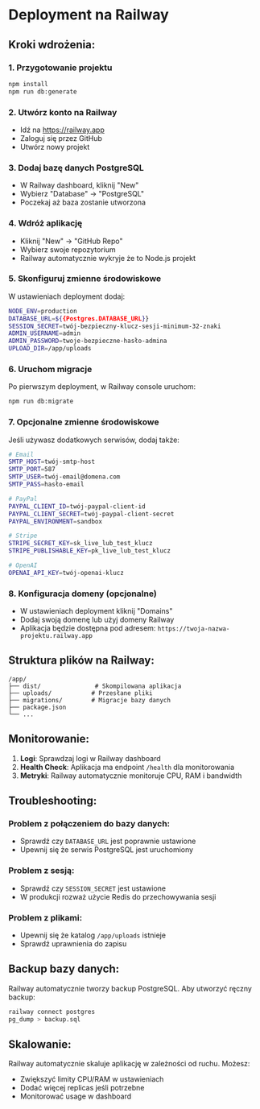 # Deployment na Railway

## Kroki wdrożenia:

### 1. Przygotowanie projektu
```bash
npm install
npm run db:generate
```

### 2. Utwórz konto na Railway
- Idź na https://railway.app
- Zaloguj się przez GitHub
- Utwórz nowy projekt

### 3. Dodaj bazę danych PostgreSQL
- W Railway dashboard, kliknij "New"
- Wybierz "Database" -> "PostgreSQL"
- Poczekaj aż baza zostanie utworzona

### 4. Wdróż aplikację
- Kliknij "New" -> "GitHub Repo"
- Wybierz swoje repozytorium
- Railway automatycznie wykryje że to Node.js projekt

### 5. Skonfiguruj zmienne środowiskowe
W ustawieniach deployment dodaj:

```bash
NODE_ENV=production
DATABASE_URL=${{Postgres.DATABASE_URL}}
SESSION_SECRET=twój-bezpieczny-klucz-sesji-minimum-32-znaki
ADMIN_USERNAME=admin
ADMIN_PASSWORD=twoje-bezpieczne-hasło-admina
UPLOAD_DIR=/app/uploads
```

### 6. Uruchom migracje
Po pierwszym deployment, w Railway console uruchom:
```bash
npm run db:migrate
```

### 7. Opcjonalne zmienne środowiskowe
Jeśli używasz dodatkowych serwisów, dodaj także:

```bash
# Email
SMTP_HOST=twój-smtp-host
SMTP_PORT=587
SMTP_USER=twój-email@domena.com
SMTP_PASS=hasło-email

# PayPal
PAYPAL_CLIENT_ID=twój-paypal-client-id
PAYPAL_CLIENT_SECRET=twój-paypal-client-secret
PAYPAL_ENVIRONMENT=sandbox

# Stripe
STRIPE_SECRET_KEY=sk_live_lub_test_klucz
STRIPE_PUBLISHABLE_KEY=pk_live_lub_test_klucz

# OpenAI
OPENAI_API_KEY=twój-openai-klucz
```

### 8. Konfiguracja domeny (opcjonalne)
- W ustawieniach deployment kliknij "Domains"
- Dodaj swoją domenę lub użyj domeny Railway
- Aplikacja będzie dostępna pod adresem: `https://twoja-nazwa-projektu.railway.app`

## Struktura plików na Railway:

```
/app/
├── dist/               # Skompilowana aplikacja
├── uploads/           # Przesłane pliki
├── migrations/        # Migracje bazy danych
├── package.json
└── ...
```

## Monitorowanie:

1. **Logi**: Sprawdzaj logi w Railway dashboard
2. **Health Check**: Aplikacja ma endpoint `/health` dla monitorowania
3. **Metryki**: Railway automatycznie monitoruje CPU, RAM i bandwidth

## Troubleshooting:

### Problem z połączeniem do bazy danych:
- Sprawdź czy `DATABASE_URL` jest poprawnie ustawione
- Upewnij się że serwis PostgreSQL jest uruchomiony

### Problem z sesją:
- Sprawdź czy `SESSION_SECRET` jest ustawione
- W produkcji rozważ użycie Redis do przechowywania sesji

### Problem z plikami:
- Upewnij się że katalog `/app/uploads` istnieje
- Sprawdź uprawnienia do zapisu

## Backup bazy danych:

Railway automatycznie tworzy backup PostgreSQL. Aby utworzyć ręczny backup:
```bash
railway connect postgres
pg_dump > backup.sql
```

## Skalowanie:

Railway automatycznie skaluje aplikację w zależności od ruchu. Możesz:
- Zwiększyć limity CPU/RAM w ustawieniach
- Dodać więcej replicas jeśli potrzebne
- Monitorować usage w dashboard